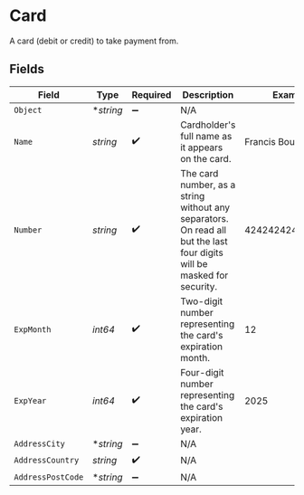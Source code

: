 # Card

A card (debit or credit) to take payment from.


## Fields

| Field                                                                                                                  | Type                                                                                                                   | Required                                                                                                               | Description                                                                                                            | Example                                                                                                                |
| ---------------------------------------------------------------------------------------------------------------------- | ---------------------------------------------------------------------------------------------------------------------- | ---------------------------------------------------------------------------------------------------------------------- | ---------------------------------------------------------------------------------------------------------------------- | ---------------------------------------------------------------------------------------------------------------------- |
| `Object`                                                                                                               | **string*                                                                                                              | :heavy_minus_sign:                                                                                                     | N/A                                                                                                                    |                                                                                                                        |
| `Name`                                                                                                                 | *string*                                                                                                               | :heavy_check_mark:                                                                                                     | Cardholder's full name as it appears on the card.                                                                      | Francis Bourgeois                                                                                                      |
| `Number`                                                                                                               | *string*                                                                                                               | :heavy_check_mark:                                                                                                     | The card number, as a string without any separators. On read all but the last four digits will be masked for security. | 4242424242424242                                                                                                       |
| `ExpMonth`                                                                                                             | *int64*                                                                                                                | :heavy_check_mark:                                                                                                     | Two-digit number representing the card's expiration month.                                                             | 12                                                                                                                     |
| `ExpYear`                                                                                                              | *int64*                                                                                                                | :heavy_check_mark:                                                                                                     | Four-digit number representing the card's expiration year.                                                             | 2025                                                                                                                   |
| `AddressCity`                                                                                                          | **string*                                                                                                              | :heavy_minus_sign:                                                                                                     | N/A                                                                                                                    |                                                                                                                        |
| `AddressCountry`                                                                                                       | *string*                                                                                                               | :heavy_check_mark:                                                                                                     | N/A                                                                                                                    |                                                                                                                        |
| `AddressPostCode`                                                                                                      | **string*                                                                                                              | :heavy_minus_sign:                                                                                                     | N/A                                                                                                                    |                                                                                                                        |
